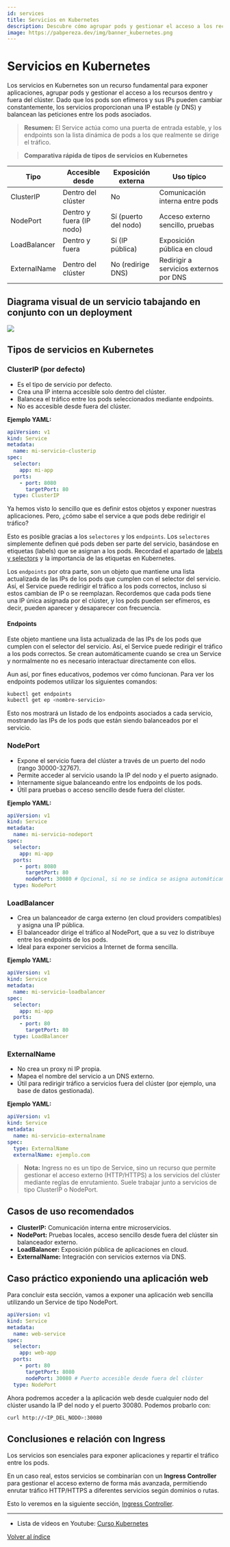 ```yaml
---
id: services
title: Servicios en Kubernetes
description: Descubre cómo agrupar pods y gestionar el acceso a los recursos mediante servicios en Kubernetes.
image: https://pabpereza.dev/img/banner_kubernetes.png
---
```



# Servicios en Kubernetes

Los servicios en Kubernetes son un recurso fundamental para exponer aplicaciones, agrupar pods y gestionar el acceso a los recursos dentro y fuera del clúster. Dado que los pods son efímeros y sus IPs pueden cambiar constantemente, los servicios proporcionan una IP estable (y DNS) y balancean las peticiones entre los pods asociados.



> **Resumen:** El Service actúa como una puerta de entrada estable, y los endpoints son la lista dinámica de pods a los que realmente se dirige el tráfico.

> **Comparativa rápida de tipos de servicios en Kubernetes**

| Tipo           | Accesible desde         | Exposición externa | Uso típico                                 |
|----------------|------------------------|--------------------|--------------------------------------------|
| ClusterIP      | Dentro del clúster     | No                 | Comunicación interna entre pods            |
| NodePort       | Dentro y fuera (IP nodo)| Sí (puerto del nodo)| Acceso externo sencillo, pruebas           |
| LoadBalancer   | Dentro y fuera         | Sí (IP pública)    | Exposición pública en cloud                |
| ExternalName   | Dentro del clúster     | No (redirige DNS)  | Redirigir a servicios externos por DNS     |


## Diagrama visual de un servicio tabajando en conjunto con un deployment

![](./diagramas/services.drawio.svg)



## Tipos de servicios en Kubernetes

### ClusterIP (por defecto)
- Es el tipo de servicio por defecto.
- Crea una IP interna accesible solo dentro del clúster.
- Balancea el tráfico entre los pods seleccionados mediante endpoints.
- No es accesible desde fuera del clúster.

**Ejemplo YAML:**
```yaml
apiVersion: v1
kind: Service
metadata:
  name: mi-servicio-clusterip
spec:
  selector:
    app: mi-app
  ports:
    - port: 8080
      targetPort: 80
  type: ClusterIP
```

Ya hemos visto lo sencillo que es definir estos objetos y exponer nuestras aplicaciones. Pero, ¿cómo sabe el service a que pods debe redirigir el tráfico?

Esto es posible gracias a los `selectores` y los `endpoints`. Los `selectores` simplemente definen qué pods deben ser parte del servicio, basándose en etiquetas (labels) que se asignan a los pods. Recordad el apartado de [labels y selectors](../02.Labels_selectors.md) y la importancia de las etiquetas en Kubernetes.

Los `endpoints` por otra parte, son un objeto que mantiene una lista actualizada de las IPs de los pods que cumplen con el selector del servicio. Así, el Service puede redirigir el tráfico a los pods correctos, incluso si estos cambian de IP o se reemplazan. Recordemos que cada pods tiene una IP única asignada por el clúster, y los pods pueden ser efímeros, es decir, pueden aparecer y desaparecer con frecuencia.

#### Endpoints 
 Este objeto mantiene una lista actualizada de las IPs de los pods que cumplen con el selector del servicio. Así, el Service puede redirigir el tráfico a los pods correctos. Se crean automáticamente cuando se crea un Service y normalmente no es necesario interactuar directamente con ellos.

 Aun así, por fines educativos, podemos ver cómo funcionan. Para ver los endpoints podemos utilizar los siguientes comandos:
  ```bash
  kubectl get endpoints
  kubectl get ep <nombre-servicio>
  ```
Esto nos mostrará un listado de los endpoints asociados a cada servicio, mostrando las IPs de los pods que están siendo balanceados por el servicio. 

### NodePort
- Expone el servicio fuera del clúster a través de un puerto del nodo (rango 30000-32767).
- Permite acceder al servicio usando la IP del nodo y el puerto asignado.
- Internamente sigue balanceando entre los endpoints de los pods.
- Útil para pruebas o acceso sencillo desde fuera del clúster.

**Ejemplo YAML:**
```yaml
apiVersion: v1
kind: Service
metadata:
  name: mi-servicio-nodeport
spec:
  selector:
    app: mi-app
  ports:
    - port: 8080
      targetPort: 80
      nodePort: 30080 # Opcional, si no se indica se asigna automáticamente
  type: NodePort
```

### LoadBalancer
- Crea un balanceador de carga externo (en cloud providers compatibles) y asigna una IP pública.
- El balanceador dirige el tráfico al NodePort, que a su vez lo distribuye entre los endpoints de los pods.
- Ideal para exponer servicios a Internet de forma sencilla.

**Ejemplo YAML:**
```yaml
apiVersion: v1
kind: Service
metadata:
  name: mi-servicio-loadbalancer
spec:
  selector:
    app: mi-app
  ports:
    - port: 80
      targetPort: 80
  type: LoadBalancer
```

### ExternalName
- No crea un proxy ni IP propia.
- Mapea el nombre del servicio a un DNS externo.
- Útil para redirigir tráfico a servicios fuera del clúster (por ejemplo, una base de datos gestionada).

**Ejemplo YAML:**
```yaml
apiVersion: v1
kind: Service
metadata:
  name: mi-servicio-externalname
spec:
  type: ExternalName
  externalName: ejemplo.com
```

> **Nota:** Ingress no es un tipo de Service, sino un recurso que permite gestionar el acceso externo (HTTP/HTTPS) a los servicios del clúster mediante reglas de enrutamiento. Suele trabajar junto a servicios de tipo ClusterIP o NodePort.

## Casos de uso recomendados
- **ClusterIP:** Comunicación interna entre microservicios.
- **NodePort:** Pruebas locales, acceso sencillo desde fuera del clúster sin balanceador externo.
- **LoadBalancer:** Exposición pública de aplicaciones en cloud.
- **ExternalName:** Integración con servicios externos vía DNS.


## Caso práctico exponiendo una aplicación web
Para concluir esta sección, vamos a exponer una aplicación web sencilla utilizando un Service de tipo NodePort.
```yaml
apiVersion: v1
kind: Service
metadata:
  name: web-service
spec:
  selector:
    app: web-app
  ports:
    - port: 80
      targetPort: 8080
      nodePort: 30080 # Puerto accesible desde fuera del clúster
  type: NodePort
```

Ahora podremos acceder a la aplicación web desde cualquier nodo del clúster usando la IP del nodo y el puerto 30080. Podemos probarlo con:
```bash
curl http://<IP_DEL_NODO>:30080
```

## Conclusiones e relación con Ingress
Los servicios son esenciales para exponer aplicaciones y repartir el tráfico entre los pods.

En un caso real, estos servicios se combinarían con un **Ingress Controller** para gestionar el acceso externo de forma más avanzada, permitiendo enrutar tráfico HTTP/HTTPS a diferentes servicios según dominios o rutas.

Esto lo veremos en la siguiente sección, [Ingress Controller](112.Ingress_controller.md).



---
* Lista de vídeos en Youtube: [Curso Kubernetes](https://www.youtube.com/playlist?list=PLQhxXeq1oc2k9MFcKxqXy5GV4yy7wqSma)

[Volver al índice](README.md#índice)